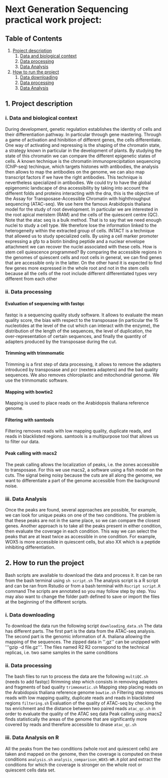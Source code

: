 # Next Generation Sequencing practical work project: 
## Table of Contents 
1. [ Project description ](#desc)
    1. [  Data and biological context ](#biocontext)
    2. [  Data processing ](#dataprocess)
    3. [  Data Analysis ](#analysis)
2. [ How to run the project ](#run)
    1. [  Data downloading ](#Data_d)
    2. [  Data processing ](#dataprocess_instruction)
    3. [  Data Analysis ](#analysis_instruction)


<a name="desc"></a>
## 1. Project description

<a name="dataprocess"></a>
### i. Data and biological context

During development, genetic regulation establishes the identity of cells and their differentiation pathway. In particular through gene mastering. Through a game of activation and hinibition of different genes, the cells differentiate. One way of activating and repressing is the shaping of the chromatin state, a strategy known in particular in the development of plants. By studying the state of this chromatin we can compare the different epigenetic states of cells. A known technique is the chromatin immunoprecipitation sequencing (ChIP-seq) techinque, which targets histones with antibodies, the analysis then allows to map the antibodies on the genome, we can also map transcript factors if we have the right antibodies. This technique is nevertheless specialized in antibodies. We could try to have the global epigenomic landscape of dna accessibility by taking into account the different folds and proteins interacting with the dna, this is the objective of the Assay for Transposase-Accessible Chromatin with highthroughput sequencing (ATAC-seq).
We use here the famous Arabidopsis thaliana model for the study of root development. In particular we are interested in the root apical meristem (RAM) and the cells of the quiescent centre (QC).
Note that the atac seq is a bulk method. That is to say that we need enough nuclei to study a cell type. We therefore lose the information linked to the heterogeneity within the extracted group of cells.
INTACT is a technique that allowed us to study specialized cells. By using a cell marker promoter expressing a gfp to a biotin binding peptide and a nuclear envelope attachment we can recover the nuclei associated with these cells.
How is stem cell quiescence programmed? By comparing the accessible regions in the genomes of quiescent cells and root cells in general, we can find genes that are accessible only in the latter. On the other hand it is expected to find few genes more expressed in the whole root and not in the stem cells because all the cells of the root include different differentiated types very different from each other


<a name="biocontext"></a>
### ii. Data processing

#### Evaluation of sequencing with fastqc
fastqc is a sequencing quality study software. It allows to evaluate the mean quality score, the bias with respect to the transposase (in particular the 15 nucleotides at the level of the cut which can interact with the enzyme), the distribution of the length of the sequences, the level of duplication, the over-representation of certain sequences, and finally the quantity of adapters produced by the transposase during the cut.

#### Trimming with trimmomatic
Trimming is a first step of data processing, it allows to remove the adapters introduced by transposase and pcr (nextera adapters) and the bad quality sequences. We also removes chloroplastic and mitochondrial genome. We use the trimmomatic software.

#### Mapping with bowtie2
Mapping is used to place reads on the Arabidopsis thaliana reference genome.

#### Filtering with samtools
Filtering removes reads with low mapping quality, duplicate reads, and reads in blacklisted regions. samtools is a multipurpose tool that allows us to filter our data.

#### Peak calling with macs2
The peak calling allows the localization of peaks, i.e. the zones accessible to transposase. For this we use macs2, a software using a fish model on the cuts. The signal being noisy because the cuts are all along the genome, we want to differentiate a part of the genome accessible from the background noise.


<a name="analysis"></a>
### iii. Data Analysis
Once the peaks are found, several approaches are possible, for example, we can look for unique peaks on one of the two conditions. The problem is that these peaks are not in the same place, so we can compare the closest genes. Another approach is to take all the peaks present in either condition, then evaluate the coverage in each condition. This way we can select the peaks that are at least twice as accessible in one condition. For example, WOX5 is more accessible in quiescent cells, but also XX which is a peptide inhibiting differentiation.



<a name="run"></a>
## 2. How to run the project

Bash scripts are available to download the data and process it. It can be ran from the bash terminal using ```sh script.sh```
The analysis script is a R script and can be ran from Rstudio or from a bash terminal with ```Rscript script.R``` command
<a name="Data_d"></a>
The scripts are annotated so you may follow step by step. You may also want to change the folder path defined to save or import the files at the beginning of the different scripts.

<a name="dataprocess_instruction"></a>
### i. Data downloading
To download the data run the following script ``` downloading_data.sh ```
The data has different parts. The first part is the data from the ATAC-seq analysis. The second part is the genomic information of A. thaliana allowing the mapping of the sequences. The zipped data in ''.gz'' can be unzipped with '''gzip -d file.gz'''. The files named R2 R2 correspond to the technical replicas, i.e. two same samples in the same conditions


<a name="Data_d"></a>
### ii. Data processing
The bash files to run to process the data are the following ``` multiQC.sh ``` (needs to add fastqc)
Rrimming step which consists in removing adapters and fragments of bad quality ``` trimmomatic.sh ```
Mapping step placing reads on the Arabidopsis thaliana reference genome ``` bowtie.sh ```
Filtering step removes reads with low mapping quality, duplicate reads and reads in blacklisted regions ``` filtering.sh ```
Evaluation of the quality of ATAC-seq by checking the tss enrichment and the distance between two paired reads ``` atac_qc.sh ``` in order to evaluate the quality of the ATAC seq data
Peak calling using macs2 finds statistically the areas of the genome that are significantly more covered by reads and therefore accessible to dnase ``` atac_qc.sh ``` 

<a name="analysis_instruction"></a>
### iii. Data Analysis on R
All the peaks from the two conditions (whole root and quiescent cells) are taken and mapped on the genome, then the coverage is computed on these conditions ``` analysis.sh ``` 
```analysis_comparison_WOX5-WR.R``` plot and extract the conditions for which the coverage is stronger on the whole root or quiescent cells data set.


<!--region masquee : regions repeteés
genome cachee, ex chromosome 2, genome mitochondrial inséré-->
